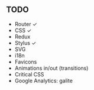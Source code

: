 ## TODO

- Router ✓
- CSS ✓
- Redux
- Stylus ✓
- SVG
- i18n
- Favicons
- Animations in/out (transitions)
- Critical CSS
- Google Analytics: galite